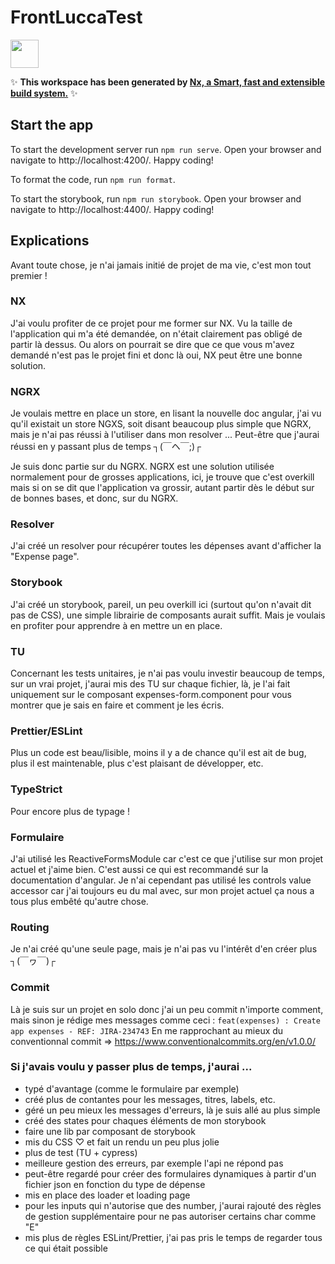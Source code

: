 # FrontLuccaTest

<a alt="Nx logo" href="https://nx.dev" target="_blank" rel="noreferrer"><img src="https://raw.githubusercontent.com/nrwl/nx/master/images/nx-logo.png" width="45"></a>

✨ **This workspace has been generated by [Nx, a Smart, fast and extensible build system.](https://nx.dev)** ✨

## Start the app

To start the development server run `npm run serve`. Open your browser and navigate to http://localhost:4200/. Happy coding!

To format the code, run `npm run format`.

To start the storybook, run `npm run storybook`. Open your browser and navigate to http://localhost:4400/. Happy coding!

## Explications

Avant toute chose, je n'ai jamais initié de projet de ma vie, c'est mon tout premier !

### NX

J'ai voulu profiter de ce projet pour me former sur NX. Vu la taille de l'application qui m'a été demandée, on n'était clairement pas obligé de partir là dessus. Ou alors on pourrait se dire que ce que vous m'avez demandé n'est pas le projet fini et donc là oui, NX peut être une bonne solution.

### NGRX

Je voulais mettre en place un store, en lisant la nouvelle doc angular, j'ai vu qu'il existait un store NGXS, soit disant beaucoup plus simple que NGRX, mais je n'ai pas réussi à l'utiliser dans mon resolver ... Peut-être que j'aurai réussi en y passant plus de temps ┐(￣ヘ￣;)┌

Je suis donc partie sur du NGRX. NGRX est une solution utilisée normalement pour de grosses applications, ici, je trouve que c'est overkill mais si on se dit que l'application va grossir, autant partir dès le début sur de bonnes bases, et donc, sur du NGRX.

### Resolver

J'ai créé un resolver pour récupérer toutes les dépenses avant d'afficher la "Expense page".

### Storybook

J'ai créé un storybook, pareil, un peu overkill ici (surtout qu'on n'avait dit pas de CSS), une simple librairie de composants aurait suffit. Mais je voulais en profiter pour apprendre à en mettre un en place.

### TU

Concernant les tests unitaires, je n'ai pas voulu investir beaucoup de temps, sur un vrai projet, j'aurai mis des TU sur chaque fichier, là, je l'ai fait uniquement sur le composant expenses-form.component pour vous montrer que je sais en faire et comment je les écris.

### Prettier/ESLint

Plus un code est beau/lisible, moins il y a de chance qu'il est ait de bug, plus il est maintenable, plus c'est plaisant de développer, etc.

### TypeStrict

Pour encore plus de typage !

### Formulaire

J'ai utilisé les ReactiveFormsModule car c'est ce que j'utilise sur mon projet actuel et j'aime bien. C'est aussi ce qui est recommandé sur la documentation d'angular. Je n'ai cependant pas utilisé les controls value accessor car j'ai toujours eu du mal avec, sur mon projet actuel ça nous a tous plus embêté qu'autre chose.

### Routing

Je n'ai créé qu'une seule page, mais je n'ai pas vu l'intérêt d'en créer plus ┐(￣ヮ￣)┌

### Commit

Là je suis sur un projet en solo donc j'ai un peu commit n'importe comment, mais sinon je rédige mes messages comme ceci :
`feat(expenses) : Create app expenses - REF: JIRA-234743`
En me rapprochant au mieux du conventionnal commit => https://www.conventionalcommits.org/en/v1.0.0/

### Si j'avais voulu y passer plus de temps, j'aurai ...

-   typé d'avantage (comme le formulaire par exemple)
-   créé plus de contantes pour les messages, titres, labels, etc.
-   géré un peu mieux les messages d'erreurs, là je suis allé au plus simple
-   créé des states pour chaques éléments de mon storybook
-   faire une lib par composant de storybook
-   mis du CSS ♡ et fait un rendu un peu plus jolie
-   plus de test (TU + cypress)
-   meilleure gestion des erreurs, par exemple l'api ne répond pas
-   peut-être regardé pour créer des formulaires dynamiques à partir d'un fichier json en fonction du type de dépense
-   mis en place des loader et loading page
-   pour les inputs qui n'autorise que des number, j'aurai rajouté des règles de gestion supplémentaire pour ne pas autoriser certains char comme "E"
-   mis plus de règles ESLint/Prettier, j'ai pas pris le temps de regarder tous ce qui était possible

